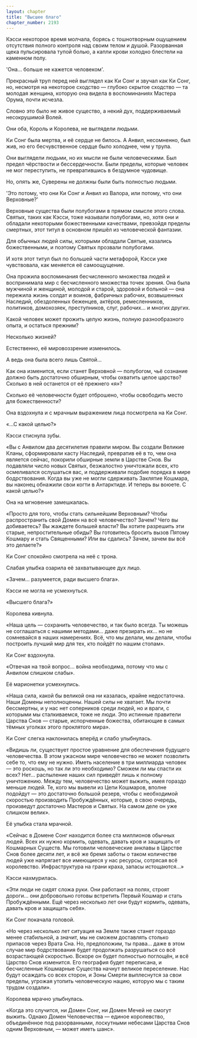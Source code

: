 ```yaml
---
layout: chapter
title: "Высшее благо"
chapter_number: 2193
---
```




Кэсси некоторое время молчала, борясь с тошнотворным ощущением отсутствия полного контроля над своим телом и душой. Разорванная щека пульсировала тупой болью, а капли крови холодно блестели на каменном полу.

'Она... больше не кажется человеком'.

Прекрасный труп перед ней выглядел как Ки Сонг и звучал как Ки Сонг, но, несмотря на некоторое сходство — глубоко скрытое сходство — та молодая женщина, которую она видела в воспоминаниях Мастера Орума, почти исчезла.

Словно это было не живое существо, а некий дух, поддерживаемый несокрушимой Волей.

Они оба, Король и Королева, не выглядели людьми.

Ки Сонг была мертва, и её сердце не билось. А Анвил, несомненно, был жив, но его бесчувственное сердце было холоднее, чем у трупа.

Они выглядели людьми, но их мысли не были человеческими. Был предел чёрствости и бессердечности. Были пределы, которые человек не мог переступить, не превратившись в бездумное чудовище.

Но, опять же, Суверены не должны были быть полностью людьми.

'Это потому, что они Ки Сонг и Анвил из Валора, или потому, что они Верховные?'

Верховные существа были полубогами в прямом смысле этого слова. Святых, таких как Кэсси, тоже называли полубогами, но, хотя они и обладали некоторыми божественными качествами, превзойдя пределы смертных, этот титул в основном пришёл из человеческой фантазии.

Для обычных людей силы, которыми обладали Святые, казались божественными, и поэтому Святых прозвали полубогами.

И хотя этот титул был по большей части метафорой, Кэсси уже чувствовала, как меняется её самоощущение.

Она прожила воспоминания бесчисленного множества людей и воспринимала мир с бесчисленного множества точек зрения. Она была мужчиной и женщиной, молодой и старой, здоровой и больной — она пережила жизнь солдат и воинов, фабричных рабочих, возвышенных Наследий, обездоленных беженцев, актёров, ремесленников, политиков, домохозяек, преступников, слуг, рабочих... и многих других.

Какой человек может прожить целую жизнь, полную разнообразного опыта, и остаться прежним?

Несколько жизней?

Естественно, её мировоззрение изменилось.

А ведь она была всего лишь Святой...

Как она изменится, если станет Верховной — полубогом, чьё сознание должно быть достаточно обширным, чтобы охватить целое царство? Сколько в ней останется от её прежнего «я»?

Сколько её человечности будет отброшено, чтобы освободить место для божественности?

Она вздохнула и с мрачным выражением лица посмотрела на Ки Сонг.

«...С какой целью?»

Кэсси стиснула зубы.

«Вы с Анвилом два десятилетия правили миром. Вы создали Великие Кланы, сформировали касту Наследий, превратив её в то, чем она является сейчас, покорили обширные земли в Царстве Снов. Вы подавляли число новых Святых, безжалостно уничтожали всех, кто осмеливался ослушаться вас, и поддерживали подобие порядка в мире бодрствования. Когда вы уже не могли сдерживать Заклятие Кошмара, вы наконец обнажили свои когти в Антарктиде. И теперь вы воюете. С какой целью?»

Она на мгновение замешкалась.

«Просто для того, чтобы стать сильнейшим Верховным? Чтобы распространить свой Домен на всё человечество? Зачем? Чего вы добиваетесь? Вы жаждете большей власти? Вы хотите разрешить эти старые, непростительные обиды? Вы готовитесь бросить вызов Пятому Кошмару и стать Священными? Или вы сдались? Зачем, зачем вы всё это делаете?»

Ки Сонг спокойно смотрела на неё с трона.

Слабая улыбка озарила её захватывающее дух лицо.

«Зачем… разумеется, ради высшего блага».

Кэсси не могла не усмехнуться.

«Высшего блага?»

Королева кивнула.

«Наша цель — сохранить человечество, и так было всегда. Ты можешь не соглашаться с нашими методами... даже презирать их... но не сомневайся в наших намерениях. Всё, что мы делали, мы делали, чтобы построить лучший мир для тех, кто пойдёт по нашим стопам».

Ки Сонг вздохнула.

«Отвечая на твой вопрос... война необходима, потому что мы с Анвилом слишком слабы».

Её марионетки усмехнулись.

«Наша сила, какой бы великой она ни казалась, крайне недостаточна. Наши Домены неполноценны. Нашей силы не хватает. Мы почти бессмертны, и у нас нет соперников среди людей, но и враги, с которыми мы сталкиваемся, тоже не люди. Это истинные правители Царства Снов — старые, испорченные божества, обитающие в самых тёмных уголках этого проклятого мира».

Ки Сонг слегка наклонилась вперёд и слабо улыбнулась.

«Видишь ли, существует простое уравнение для обеспечения будущего человечества. В этом ужасном мире человечество не может позволить себе то, что ему не нужно. Иметь население в три миллиарда человек — это роскошь, но так ли это необходимо? Сможем ли мы спасти их всех? Нет... распыление наших сил приведёт лишь к полному уничтожению. Между тем, человечество может выжить, имея гораздо меньше людей. Те, кого мы вывели из Цепи Кошмаров, вполне подойдут — это достаточно большой резерв, чтобы с необходимой скоростью производить Пробуждённых, которые, в свою очередь, произведут достаточно Мастеров и Святых. На самом деле он уже слишком велик».

Её улыбка стала мрачной.

«Сейчас в Домене Сонг находится более ста миллионов обычных людей. Всех их нужно кормить, одевать, давать кров и защищать от Кошмарных Существ. Мы готовили человеческие анклавы в Царстве Снов более десяти лет, и всё же бремя заботы о таком количестве людей уже напрягает все имеющиеся у нас ресурсы, сотрясая всё королевство. Инфраструктура на грани краха, запасы истощаются...»

Кэсси нахмурилась.

«Эти люди не сидят сложа руки. Они работают на полях, строят дороги... они добровольно готовы встретить Первый Кошмар и стать Пробуждёнными. Ещё через несколько лет они будут кормить, одевать, давать кров и защищать себя».

Ки Сонг покачала головой.

«Но через несколько лет ситуация на Земле также станет гораздо менее стабильной, а значит, мы не сможем доставлять столько припасов через Врата Сна. Но, предположим, ты права... даже в этом случае мир бодрствования будет продолжать разрушаться со всё возрастающей скоростью. Вскоре он будет полностью поглощён, и всё Царство Снов изменится. Его география будет переписана, и бесчисленные Кошмарные Существа начнут великое переселение. Нас будут осаждать со всех сторон, и Зоны Смерти выплеснутся за свои пределы, угрожая утопить человеческую нацию, которую мы с таким трудом создали».

Королева мрачно улыбнулась.

«Когда это случится, ни Домен Сонг, ни Домен Мечей не смогут выжить. Однако Домен Человечества — единое королевство, объединённое под разорванными, лоскутными небесами Царства Снов одним Верховным, — может иметь шанс».

